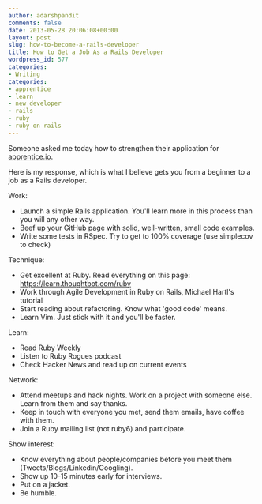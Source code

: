 ```yaml
---
author: adarshpandit
comments: false
date: 2013-05-28 20:06:08+00:00
layout: post
slug: how-to-become-a-rails-developer
title: How to Get a Job As a Rails Developer
wordpress_id: 577
categories:
- Writing
categories:
- apprentice
- learn
- new developer
- rails
- ruby
- ruby on rails
---
```


Someone asked me today how to strengthen their application for [apprentice.io](http://apprentice.io).

Here is my response, which is what I believe gets you from a beginner to a job as a Rails developer.

Work:

* Launch a simple Rails application. You'll learn more in this process than you will any other way.
* Beef up your GitHub page with solid, well-written, small code examples.
* Write some tests in RSpec. Try to get to 100% coverage (use simplecov to check)

Technique:

* Get excellent at Ruby. Read everything on this page: https://learn.thoughtbot.com/ruby
* Work through Agile Development in Ruby on Rails, Michael Hartl's tutorial
* Start reading about refactoring. Know what 'good code' means.
* Learn Vim. Just stick with it and you'll be faster.

Learn:

* Read Ruby Weekly
* Listen to Ruby Rogues podcast
* Check Hacker News and read up on current events

Network:

* Attend meetups and hack nights. Work on a project with someone else. Learn from them and say thanks.
* Keep in touch with everyone you met, send them emails, have coffee with them.
* Join a Ruby mailing list (not ruby6) and participate.

Show interest:

* Know everything about people/companies before you meet them (Tweets/Blogs/Linkedin/Googling).
* Show up 10-15 minutes early for interviews.
* Put on a jacket.
* Be humble.
